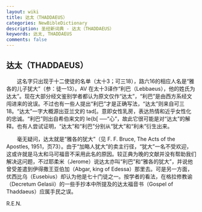 ```yaml
---
layout: wiki
title: 达太（THADDAEUS）
categories: NewBibleDictionary
description: 圣经新词典 - 达太（THADDAEUS）
keywords: 达太, THADDAEUS
comments: false
---
```


## 达太（THADDAEUS）

　　这名字只出现于十二使徒的名单（太十3；可三18），路六16的相应人名是“雅各的儿子犹大”（参：徒一13）。AV 在太十3译作“利巴（Lebbaeus），他的姓氏为达太”。现在大部分经文鉴别学者都认为原文仅作“达太”，“利巴”是由西方系经文闯进来的讹误。不过也有一些人提出“利巴”才是正确写法，“达太”则来自可三18。“达太”一字大概源出亚兰文的 tad[。意即女性乳房，表达热情和近乎女性化的忠诚。“利巴”则出自希伯来文的 le{b[ ──“心”，故此它很可能是对“达太”的解释。也有人尝试证明，“达太”和“利巴”分别从“犹大”和“利未”衍生出来。

　　毫无疑问，达太就是“雅各的犹大”（见 F. F. Bruce, The Acts of the Apostles, 1951，页73）。由于“加略人犹大”的卖主行径，“犹大”一名不受欢迎，这或许就是马太和马可福音不采用此名的原因。较正典为晚的文献并没有帮助我们解决这问题，不过耶柔米（Jerome）说达太亦叫“利巴”和“雅各的犹大”，并说他曾受差遣到伊得撒王亚伯加（Abgar, king of Edessa）那里去。可是另一方面，优西比乌（Eusebius）却认为他是七十门徒之一。按学者的看法，在格拉修教谕（Decretum Gelasii）的一些手抄本中所提及的达太福音书（Gospel of Thaddaeus）应属手民之误。

R.E.N.








